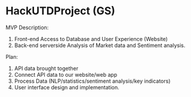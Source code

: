 # HackUTDProject (GS)
MVP Description:
1. Front-end Access to Database and User Experience (Website)
2. Back-end serverside Analysis of Market data and Sentiment analysis.

Plan:
1. API data brought together
2. Connect API data to our website/web app
3. Process Data (NLP/statistics/sentiment analysis/key indicators)
4. User interface design and implementation. 
